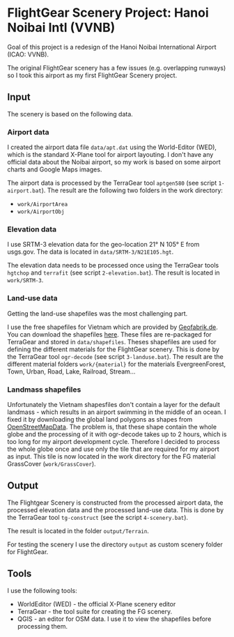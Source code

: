 # FlightGear Scenery Project: Hanoi Noibai Intl (VVNB)

Goal of this project is a redesign of the Hanoi Noibai International Airport (ICAO: VVNB).

The original FlightGear scenery has a few issues (e.g. overlapping runways) so I took this airport
as my first FlightGear Scenery project.

## Input

The scenery is based on the following data.

### Airport data

I created the airport data file ```data/apt.dat``` using the World-Editor (WED), which is the standard
X-Plane tool for airport layouting. I don't have any official data about the Noibai airport, so my work
is based on some airport charts and Google Maps images.

The airport data is processed by the TerraGear tool ```aptgen580``` (see script ```1-airport.bat```). 
The result are the following two folders in the work directory:

 - ```work/AirportArea```
 - ```work/AirportObj```
 

### Elevation data

I use SRTM-3 elevation data for the geo-location 21° N 105° E from usgs.gov. The data is located in 
```data/SRTM-3/N21E105.hgt```.

The elevation data needs to be processed once using the TerraGear tools ```hgtchop``` and ```terrafit```
(see script ```2-elevation.bat```). The result is located in ```work/SRTM-3```.

### Land-use data

Getting the land-use shapefiles was the most challenging part. 

I use the free shapefiles for Vietnam which are provided by [Geofabrik.de][geofabrik]. You can download
the shapefiles [here][shapes-vn]. These files are re-packaged for TerraGear and stored in ```data/shapefiles```.
Theses shapefiles are used for defining the different materials for the FlightGear scenery. This is done by 
the TerraGear tool ```ogr-decode``` (see script ```3-landuse.bat```). The result are the different material folders
```work/{material}``` for the materials EvergreenForest, Town, Urban, Road, Lake, Railroad, Stream...

### Landmass shapefiles

Unfortunately the Vietnam shapesfiles don't contain a layer for the default landmass - which results in 
an airport swimming in the middle of an ocean. I fixed it by downloading the global land polygons as shapes from 
[OpenStreetMapData][land-poly]. The problem is, that these shape contain the whole globe and the processing of it 
with ogr-decode takes up to 2 hours, which is too long for my airport development cycle. Therefore I decided to 
process the whole globe once and use only the tile that are required for my airport as input. This tile is now
located in the work directory for the FG material GrassCover (```work/GrassCover```).

## Output

The Flightgear Scenery is constructed from the processed airport data, the processed elevation data and the processed
land-use data. This is done by the TerraGear tool ```tg-construct``` (see the script ```4-scenery.bat```).

The result is located in the folder ```output/Terrain```.

For testing the scenery I use the directory ```output``` as custom scenery folder for FlightGear.



## Tools

I use the following tools:

 - WorldEditor (WED) - the official X-Plane scenery editor
 - TerraGear - the tool suite for creating the FG scenery.
 - QGIS - an editor for OSM data. I use it to view the shapefiles before processing them.
 




[geofabrik]: http://download.geofabrik.de/
[shapes-vn]: http://www.geofabrik.de/data/shapefiles.html
[land-poly]: http://openstreetmapdata.com/data/land-polygons
